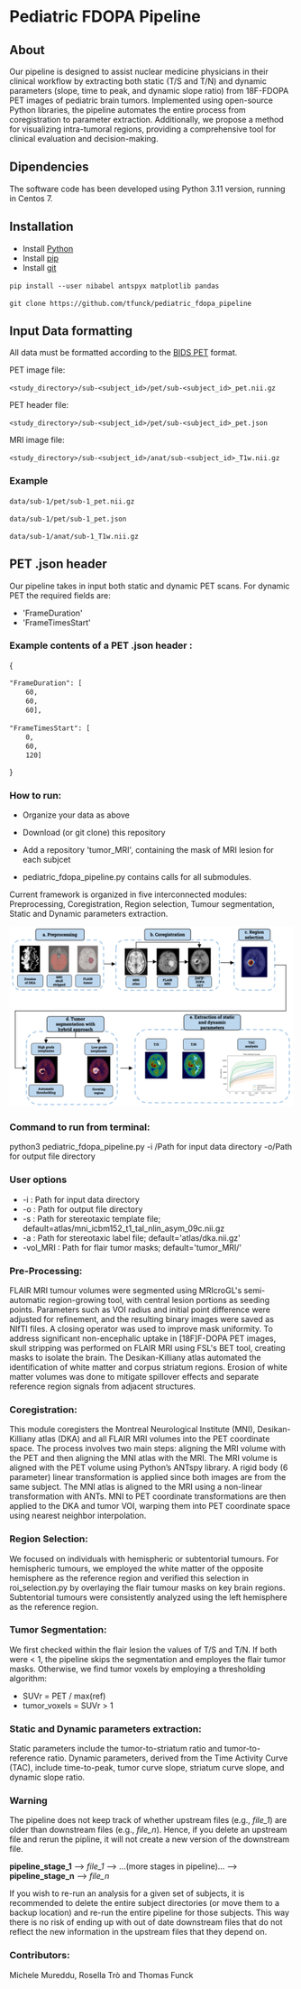 # Pediatric FDOPA Pipeline

## About

Our pipeline is designed to assist nuclear medicine physicians in their clinical workflow by extracting both static (T/S and T/N) and dynamic parameters (slope, time to peak, and dynamic slope ratio) from 18F-FDOPA PET images of pediatric brain tumors. Implemented using open-source Python libraries, the pipeline automates the entire process from coregistration to parameter extraction. Additionally, we propose a method for visualizing intra-tumoral regions, providing a comprehensive tool for clinical evaluation and decision-making.
## Dipendencies 
The software code has been developed using Python 3.11 version, running in Centos 7.
## Installation
* Install [Python](https://www.python.org/downloads/)
* Install [pip](https://pip.pypa.io/en/stable/installation/)
* Install [git](https://git-scm.com/book/en/v2/Getting-Started-Installing-Git)

`pip install --user nibabel antspyx matplotlib pandas` 

`git clone https://github.com/tfunck/pediatric_fdopa_pipeline`

## Input Data formatting

All data must be formatted according to the [BIDS PET](https://bids-specification.readthedocs.io/en/stable/04-modality-specific-files/09-positron-emission-tomography.html) format.

PET image file:

`<study_directory>/sub-<subject_id>/pet/sub-<subject_id>_pet.nii.gz`

PET header file:

`<study_directory>/sub-<subject_id>/pet/sub-<subject_id>_pet.json`

MRI image file:

`<study_directory>/sub-<subject_id>/anat/sub-<subject_id>_T1w.nii.gz`

### Example
`data/sub-1/pet/sub-1_pet.nii.gz`

`data/sub-1/pet/sub-1_pet.json`

`data/sub-1/anat/sub-1_T1w.nii.gz`

## PET .json header
Our pipeline takes in input both static and dynamic PET scans. For dynamic PET the required fields are:

* 'FrameDuration'
* 'FrameTimesStart'

### Example contents of a PET .json header :

{

	"FrameDuration": [
		60,
		60,
		60],
		
	"FrameTimesStart": [
		0,
		60,
		120]

}

### How to run:
* Organize your data as above
  
* Download (or git clone) this repository
  
* Add a repository 'tumor_MRI', containing the mask of MRI lesion for each subjcet
  
* pediatric_fdopa_pipeline.py contains calls for all submodules.

Current framework is organized in five interconnected modules: Preprocessing, Coregistration, Region selection, Tumour segmentation, Static and Dynamic parameters extraction.
<div style="text-align: center;">
<img src="Pipeline_structure.png" alt="Pipeline Diagram"/>
</div>

### Command to run from terminal: 
python3 pediatric_fdopa_pipeline.py -i /Path for input data directory -o/Path for output file directory

### User options

* -i : Path for input data directory
* -o : Path for output file directory
* -s : Path for stereotaxic template file; default=atlas/mni_icbm152_t1_tal_nlin_asym_09c.nii.gz
* -a : Path for stereotaxic label file; default='atlas/dka.nii.gz'
* -vol_MRI : Path for flair tumor masks; default='tumor_MRI/'

### Pre-Processing:
FLAIR MRI tumour volumes were segmented using MRIcroGL's semi-automatic region-growing tool, with central lesion portions as seeding points. Parameters such as VOI radius and initial point difference were adjusted for refinement, and the resulting binary images were saved as NIfTI files. A closing operator was used to improve mask uniformity.
To address significant non-encephalic uptake in [18F]F-DOPA PET images, skull stripping was performed on FLAIR MRI using FSL's BET tool, creating masks to isolate the brain.
The Desikan-Killiany atlas automated the identification of white matter and corpus striatum regions. Erosion of white matter volumes was done to mitigate spillover effects and separate reference region signals from adjacent structures.
### Coregistration:
This module coregisters the Montreal Neurological Institute (MNI), Desikan-Killiany atlas (DKA) and all FLAIR MRI volumes into the PET coordinate space. The process involves two main steps: aligning the MRI volume with the PET and then aligning the MNI atlas with the MRI.
The MRI volume is aligned with the PET volume using Python’s ANTspy library.
A rigid body (6 parameter) linear transformation is applied since both images are from the same subject.
The MNI atlas is aligned to the MRI using a non-linear transformation with ANTs.
MNI to PET coordinate transformations are then applied to the DKA and tumor VOI, warping them into PET coordinate space using nearest neighbor interpolation.
### Region Selection:
We focused on individuals with hemispheric or subtentorial tumours. For hemispheric tumours, we employed the white matter of the opposite hemisphere as the reference region and verified this selection in roi_selection.py by overlaying the flair tumour masks on key brain regions. Subtentorial tumours were consistently analyzed using the left hemisphere as the reference region.
### Tumor Segmentation:
We first checked within the flair lesion the values of T/S and T/N. If both were < 1, the pipeline skips the segmentation and employes the flair tumor masks. Otherwise, we find tumor voxels by employing a thresholding algorithm:
* SUVr = PET / max(ref)
* tumor_voxels = SUVr > 1
### Static and Dynamic parameters extraction:
Static parameters include the tumor-to-striatum ratio and tumor-to-reference ratio. Dynamic parameters, derived from the Time Activity Curve (TAC), include time-to-peak, tumor curve slope, striatum curve slope, and dynamic slope ratio.

### Warning

The pipeline does not keep track of whether upstream files (e.g., *file_1*) are older than downstream files (e.g., *file_n*). Hence, if you delete an upstream file and rerun the pipline, it will not create a new version of the downstream file.

**pipeline_stage_1** --> *file_1* --> ...(more stages in pipeline)... --> **pipeline_stage_n** --> *file_n*

If you wish to re-run an analysis for a given set of subjects, it is recommended to delete the entire subject directories (or move them to a backup location) and re-run the entire pipeline for those subjects. This way there is no risk of ending up with out of date downstream files that do not reflect the new information in the upstream files that they depend on.
### Contributors: 
Michele Mureddu, Rosella Trò and Thomas Funck
